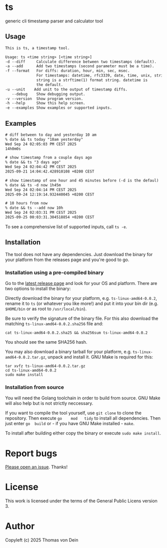 # ts

generic cli timestamp parser and calculator tool

## Usage

```default
This is ts, a timestamp tool.

Usage: ts <time string> [<time string>]
-d --diff     Calculate difference between two timestamps (default).
-a --add      Add two timestamps (second parameter must be a time).
-f --format   For diffs: duration, hour, min, sec, msec.
              For timestamps: datetime, rfc3339, date, time, unix, string.
              string is a strftime(1) format string. datetime is
              the default.
-u --unit    Add unit to the output of timestamp diffs.
   --debug    Show debugging output.
-v --version  Show program version.
-h --help     Show this help screen.
-e --examples Show examples or supported inputs.
```

## Examples

```default
# diff between to day and yesterday 10 am
% date && ts today "10am yesterday"
Wed Sep 24 02:05:03 PM CEST 2025
14h0m0s

# show timestamp from a couple days ago
% date && ts "3 days ago"
Wed Sep 24 02:04:42 PM CEST 2025
2025-09-21 14:04:42.428910108 +0200 CEST

# show timestamp of one hour and 45 minutes before (-d is the defaul)
% date && ts -d now 1h45m
Wed Sep 24 02:04:14 PM CEST 2025
2025-09-24 12:19:14.932440045 +0200 CEST

# 10 hours from now
% date && ts --add now 10h 
Wed Sep 24 02:03:31 PM CEST 2025
2025-09-25 00:03:31.304518854 +0200 CEST
```

To see a comprehensive list of supported inputs, call `ts -e`.

## Installation

The tool does not have any dependencies.  Just download the binary for
your platform from the releases page and you're good to go.

### Installation using a pre-compiled binary

Go to the [latest release page](https://github.com/TLINDEN/ts/releases/latest)
and look for your OS and platform. There are two options to install the binary:

Directly     download     the     binary    for     your     platform,
e.g. `ts-linux-amd64-0.0.2`, rename it to `ts` (or whatever
you like more!)  and put it into  your bin dir (e.g. `$HOME/bin` or as
root to `/usr/local/bin`).

Be sure  to verify  the signature  of the binary  file. For  this also
download the matching `ts-linux-amd64-0.0.2.sha256` file and:

```shell
cat ts-linux-amd64-0.0.2.sha25 && sha256sum ts-linux-amd64-0.0.2
```
You should see the same SHA256 hash.

You  may  also download  a  binary  tarball  for your  platform,  e.g.
`ts-linux-amd64-0.0.2.tar.gz`,  unpack and  install it.  GNU Make  is
required for this:
   
```shell
tar xvfz ts-linux-amd64-0.0.2.tar.gz
cd ts-linux-amd64-0.0.2
sudo make install
```

### Installation from source

You will need the Golang toolchain  in order to build from source. GNU
Make will also help but is not strictly neccessary.

If you want to compile the tool yourself, use `git clone` to clone the
repository.   Then   execute   `go    mod   tidy`   to   install   all
dependencies. Then  just enter `go  build` or -  if you have  GNU Make
installed - `make`.

To install after building either copy the binary or execute `sudo make
install`. 

# Report bugs

[Please open an issue](https://github.com/TLINDEN/ts/issues). Thanks!

# License

This work is licensed under the terms of the General Public Licens
version 3.

# Author

Copyleft (c) 2025 Thomas von Dein
